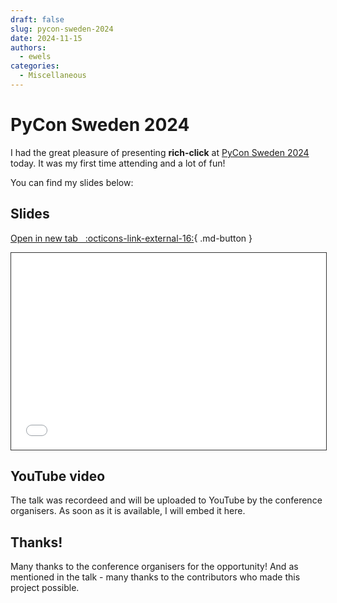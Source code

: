 ```yaml
---
draft: false
slug: pycon-sweden-2024
date: 2024-11-15
authors:
  - ewels
categories:
  - Miscellaneous
---
```


# PyCon Sweden 2024

I had the great pleasure of presenting **rich-click** at
[PyCon Sweden 2024](https://www.pycon.se/) today.
It was my first time attending and a lot of fun!

You can find my slides below:

<!-- more -->

## Slides


[Open in new tab &nbsp; :octicons-link-external-16:](../../images/blog/pycon-sweden-2024/Ewels-PyCon-Sweden-2024.pdf){ .md-button }


<iframe style="width: 100%; border: 1px solid #333; aspect-ratio: 16 / 10;" src="Ewels-PyCon-Sweden-2024.pdf" title="PyCon Sweden 2024 Slides - Phil Ewels"></iframe>

## YouTube video
The talk was recordeed and will be uploaded to YouTube by the conference organisers.
As soon as it is available, I will embed it here.

## Thanks!
Many thanks to the conference organisers for the opportunity!
And as mentioned in the talk - many thanks to the contributors who
made this project possible.

